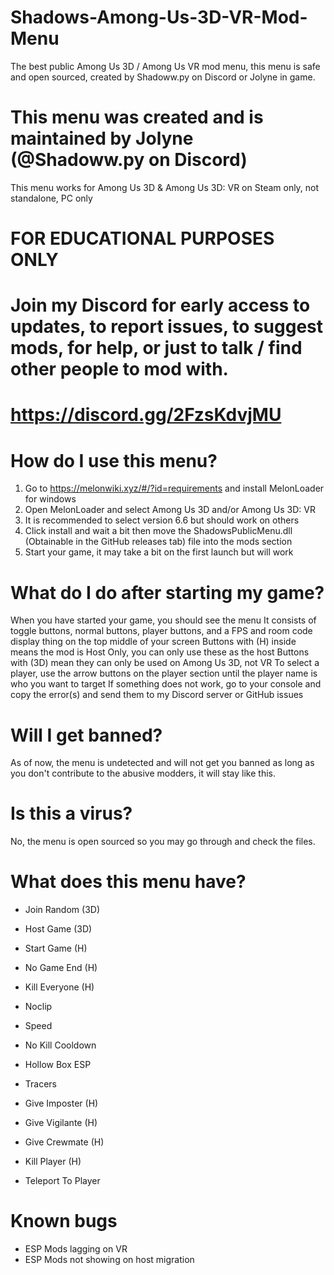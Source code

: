 # Shadows-Among-Us-3D-VR-Mod-Menu
The best public Among Us 3D / Among Us VR mod menu, this menu is safe and open sourced, created by Shadoww.py on Discord or Jolyne in game.

# This menu was created and is maintained by Jolyne (@Shadoww.py on Discord)

This menu works for Among Us 3D & Among Us 3D: VR on Steam only, not standalone, PC only

# FOR EDUCATIONAL PURPOSES ONLY

# Join my Discord for early access to updates, to report issues, to suggest mods, for help, or just to talk / find other people to mod with.
# https://discord.gg/2FzsKdvjMU

# How do I use this menu?
1. Go to https://melonwiki.xyz/#/?id=requirements and install MelonLoader for windows
2. Open MelonLoader and select Among Us 3D and/or Among Us 3D: VR
3. It is recommended to select version 6.6 but should work on others
4. Click install and wait a bit then move the ShadowsPublicMenu.dll (Obtainable in the GitHub releases tab) file into the mods section
5. Start your game, it may take a bit on the first launch but will work


# What do I do after starting my game?
When you have started your game, you should see the menu
It consists of toggle buttons, normal buttons, player buttons, and a FPS and room code display thing on the top middle of your screen
Buttons with (H) inside means the mod is Host Only, you can only use these as the host
Buttons with (3D) mean they can only be used on Among Us 3D, not VR
To select a player, use the arrow buttons on the player section until the player name is who you want to target
If something does not work, go to your console and copy the error(s) and send them to my Discord server or GitHub issues


# Will I get banned?
As of now, the menu is undetected and will not get you banned as long as you don't contribute to the abusive modders, it will stay like this.


# Is this a virus?
No, the menu is open sourced so you may go through and check the files.


# What does this menu have?
- Join Random (3D)
- Host Game (3D)
- Start Game (H)
- No Game End (H)
- Kill Everyone (H)
- Noclip
- Speed
- No Kill Cooldown
- Hollow Box ESP
- Tracers

- Give Imposter (H)
- Give Vigilante (H)
- Give Crewmate (H)
- Kill Player (H)
- Teleport To Player




# Known bugs
- ESP Mods lagging on VR
- ESP Mods not showing on host migration

